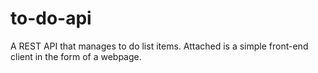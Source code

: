 # to-do-api
A REST API that manages to do list items.
Attached is a simple front-end client in the form of a webpage.
